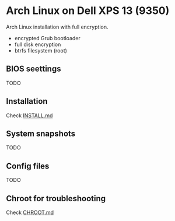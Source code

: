 # Arch Linux on Dell XPS 13 (9350)

Arch Linux installation with full encryption.
  * encrypted Grub bootloader
  * full disk encryption
  * btrfs filesystem (root)

## BIOS seettings
TODO

## Installation 
Check [INSTALL.md](INSTALL.md)

## System snapshots
TODO

## Config files
TODO

## Chroot for troubleshooting
Check [CHROOT.md](CHROOT.md)
